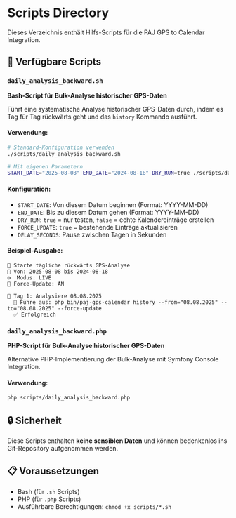 # Scripts Directory

Dieses Verzeichnis enthält Hilfs-Scripts für die PAJ GPS to Calendar Integration.

## 📜 Verfügbare Scripts

### `daily_analysis_backward.sh`
**Bash-Script für Bulk-Analyse historischer GPS-Daten**

Führt eine systematische Analyse historischer GPS-Daten durch, indem es Tag für Tag rückwärts geht und das `history` Kommando ausführt.

#### Verwendung:
```bash
# Standard-Konfiguration verwenden
./scripts/daily_analysis_backward.sh

# Mit eigenen Parametern
START_DATE="2025-08-08" END_DATE="2024-08-18" DRY_RUN=true ./scripts/daily_analysis_backward.sh
```

#### Konfiguration:
- `START_DATE`: Von diesem Datum beginnen (Format: YYYY-MM-DD)
- `END_DATE`: Bis zu diesem Datum gehen (Format: YYYY-MM-DD)
- `DRY_RUN`: `true` = nur testen, `false` = echte Kalendereinträge erstellen
- `FORCE_UPDATE`: `true` = bestehende Einträge aktualisieren
- `DELAY_SECONDS`: Pause zwischen Tagen in Sekunden

#### Beispiel-Ausgabe:
```
🚀 Starte tägliche rückwärts GPS-Analyse
📅 Von: 2025-08-08 bis 2024-08-18
⚙️  Modus: LIVE
🔄 Force-Update: AN

📍 Tag 1: Analysiere 08.08.2025
  🔧 Führe aus: php bin/paj-gps-calendar history --from="08.08.2025" --to="08.08.2025" --force-update
  ✅ Erfolgreich
```

### `daily_analysis_backward.php`
**PHP-Script für Bulk-Analyse historischer GPS-Daten**

Alternative PHP-Implementierung der Bulk-Analyse mit Symfony Console Integration.

#### Verwendung:
```bash
php scripts/daily_analysis_backward.php
```

## 🔒 Sicherheit

Diese Scripts enthalten **keine sensiblen Daten** und können bedenkenlos ins Git-Repository aufgenommen werden.

## 📋 Voraussetzungen

- Bash (für `.sh` Scripts)
- PHP (für `.php` Scripts)
- Ausführbare Berechtigungen: `chmod +x scripts/*.sh`
